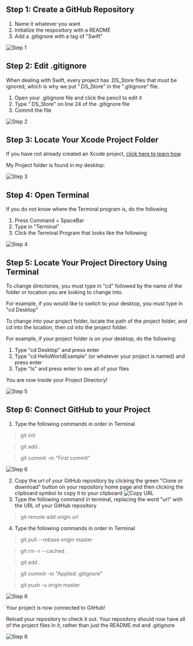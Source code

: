 ## Step 1: Create a GitHub Repository

1. Name it whatever you want
2. Initialize the respository with a README 
3. Add a .gitignore with a tag of "Swift"

![](https://github.com/znpierucci/DigitalConceptTutorial/blob/master/Step1.png "Step 1")


## Step 2: Edit .gitignore

When dealing with Swift, every project has .DS_Store files that must be ignored, which is why we put ".DS_Store" in the ".gitignore" file.

1. Open your .gitignore file and click the pencil to edit it
2. Type ".DS_Store" on line 24 of the .gitignore file
3. Commit the file

![](https://github.com/znpierucci/DigitalConceptTutorial/blob/master/Step2.png "Step 2")

## Step 3: Locate Your Xcode Project Folder

If you have not already created an Xcode project, [click here to learn how](https://github.com/znpierucci/DigitalConceptTutorial/blob/master/XcodeTutorial.md).

My Project folder is found in my desktop:

![](https://github.com/znpierucci/DigitalConceptTutorial/blob/master/Step3.png "Step 3")

## Step 4: Open Terminal

If you do not know where the Terminal program is, do the following

1. Press Command + SpaceBar
2. Type in "Terminal"
3. Click the Terminal Program that looks like the following

![](https://github.com/znpierucci/DigitalConceptTutorial/blob/master/Step4.png "Step 4")

## Step 5: Locate Your Project Directory Using Terminal

To change directories, you must type in "cd" followed by the name of the folder or location you are looking to change into.

For example, if you would like to switch to your desktop, you must type in "cd Desktop"

To change into your project folder, locate the path of the project folder, and cd into the location, then cd into the project folder.

For example, if your project folder is on your desktop, do the following:

1. Type "cd Desktop" and press enter
2. Type "cd HelloWorldExample" (or whatever your project is named) and press enter
3. Type "ls" and press enter to see all of your files

You are now inside your Project Directory!

![](https://github.com/znpierucci/DigitalConceptTutorial/blob/master/Step5.png "Step 5")

## Step 6: Connect GitHub to your Project

1. Type the following commands in order in Terminal
>git init

>git add .

>git commit -m "First commit"


![](https://github.com/znpierucci/DigitalConceptTutorial/blob/master/Step6.png "Step 6")

2. Copy the url of your GitHub repository by clicking the green "Clone or download" button on your repository home page and then clicking the clipboard symbol to copy it to your clipboard
![](https://github.com/znpierucci/DigitalConceptTutorial/blob/master/CopyURL.png "Copy URL")
3. Type the following command in terminal, replacing the word "url" with the URL of your GitHub repository
>git remote add origin url 
4. Type the following commands in order in Terminal
>git pull --rebase origin master

>git rm -r --cached .

>git add .

>git commit -m "Applied .gitignore"

>git push -u origin master

![](https://github.com/znpierucci/DigitalConceptTutorial/blob/master/Step6p2.png "Step 6")

Your project is now connected to GitHub!

Reload your repository to check it out.
Your repository should now have all of the project files in it, rather than just the README.md and .gitignore

![](https://github.com/znpierucci/DigitalConceptTutorial/blob/master/Step6p3.png "Step 6")
